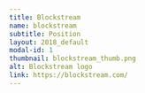 ```yaml
---
title: Blockstream
name: blockstream
subtitle: Position
layout: 2018_default
modal-id: 1
thumbnail: blockstream_thumb.png
alt: Blockstream logo
link: https://blockstream.com/
---
```

